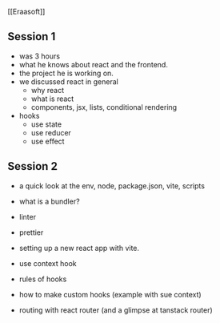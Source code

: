 [[Eraasoft]]

## Session 1

- was 3 hours
- what he knows about react and the frontend.
- the project he is working on.
- we discussed react in general
	- why react
	- what is react
	- components, jsx, lists, conditional rendering
- hooks
	- use state
	- use reducer
	- use effect

## Session 2

- a quick look at the env, node, package.json, vite, scripts
- what is a bundler?
- linter
- prettier
- setting up a new react app with vite.

- use context hook
- rules of hooks
- how to make custom hooks (example with sue context)

- routing with react router (and a glimpse at tanstack router)
